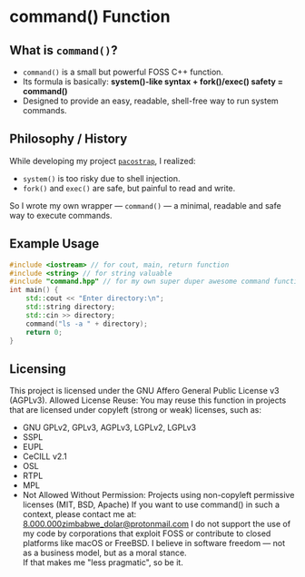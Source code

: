 # command() Function

## What is `command()`?
- `command()` is a small but powerful FOSS C++ function.
- Its formula is basically: **system()-like syntax + fork()/exec() safety = command()**
- Designed to provide an easy, readable, shell-free way to run system commands.

## Philosophy / History
While developing my project [`pacostrap`](https://github.com/npc-gnu/pacostrap), I realized:
- `system()` is too risky due to shell injection.
- `fork()` and `exec()` are safe, but painful to read and write.

So I wrote my own wrapper — `command()` — a minimal, readable and safe way to execute commands.

## Example Usage
```cpp
#include <iostream> // for cout, main, return function
#include <string> // for string valuable
#include "command.hpp" // for my own super duper awesome command function
int main() {
    std::cout << "Enter directory:\n";
    std::string directory;
    std::cin >> directory;
    command("ls -a " + directory);
    return 0;
}
```
## Licensing
This project is licensed under the GNU Affero General Public License v3 (AGPLv3).
Allowed License Reuse:
You may reuse this function in projects that are licensed under copyleft (strong or weak) licenses, such as:
   - GNU GPLv2, GPLv3, AGPLv3, LGPLv2, LGPLv3
   - SSPL
   - EUPL
   - CeCILL v2.1
   - OSL
   - RTPL
   - MPL
   - Not Allowed Without Permission:
    Projects using non-copyleft permissive licenses (MIT, BSD, Apache)
If you want to use command() in such a context, please contact me at:
 8.000.000zimbabwe_dolar@protonmail.com
I do not support the use of my code by corporations that exploit FOSS or contribute to closed platforms like macOS or FreeBSD.
I believe in software freedom — not as a business model, but as a moral stance.  
If that makes me "less pragmatic", so be it.  
